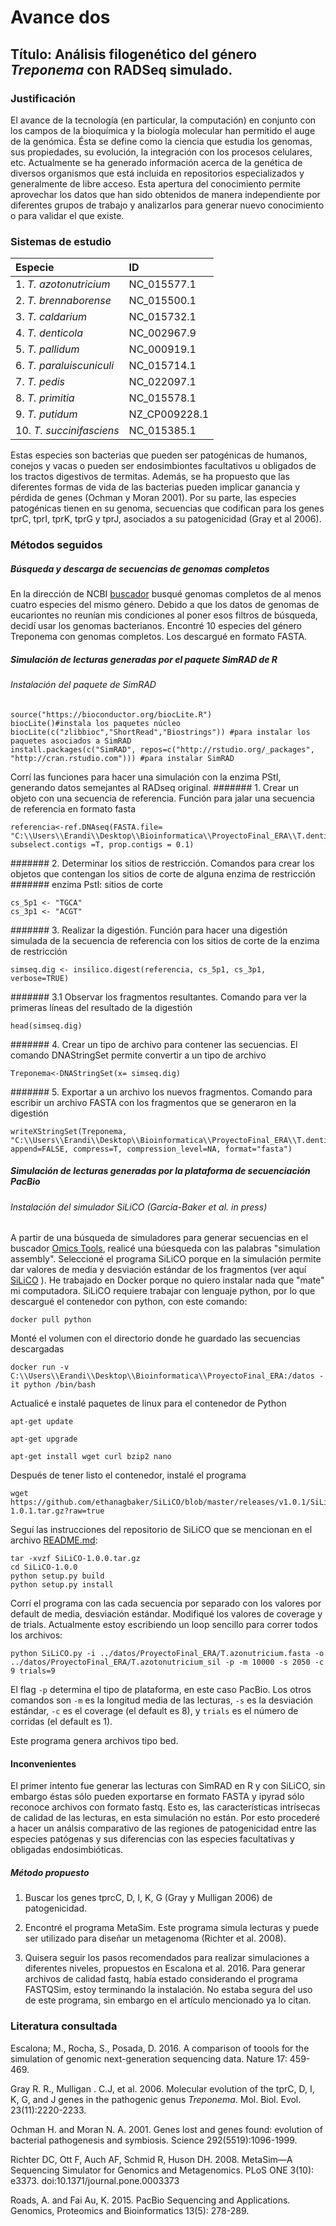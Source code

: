 # Avance dos



## Título: Análisis filogenético del género *Treponema* con RADSeq simulado.

### Justificación

El avance de la tecnología (en particular, la computación) en conjunto con los campos de la bioquímica y la biología molecular han permitido el auge de la genómica. Ésta se define como la ciencia que estudia los genomas, sus propiedades, su evolución, la integración con los procesos celulares, etc. Actualmente se ha generado información acerca de la genética de diversos organismos que está incluida en repositorios especializados y generalmente de libre acceso. Esta apertura del conocimiento permite aprovechar los datos que han sido obtenidos de manera independiente por diferentes grupos de trabajo y analizarlos para generar nuevo conocimiento o para validar el que existe.


### Sistemas de estudio




| Especie | ID |
| :--- | :--- |
| 1. *T. azotonutricium*| NC_015577.1 |
| 2. *T. brennaborense*| NC_015500.1 |
| 3. *T. caldarium*| NC_015732.1 |
| 4. *T. denticola*| NC_002967.9 |
| 5. *T. pallidum*| NC_000919.1 |
| 6. *T. paraluiscuniculi*| NC_015714.1 |
| 7. *T. pedis*| NC_022097.1 |
| 8. *T. primitia*| NC_015578.1 |
| 9. *T. putidum*| NZ_CP009228.1 |
| 10. *T. succinifasciens*| NC_015385.1 |


Estas especies son bacterias que pueden ser patogénicas de humanos, conejos y vacas o pueden ser endosimbiontes facultativos u obligados de los tractos digestivos de termitas. Además, se ha propuesto que las diferentes formas de vida de las bacterias pueden implicar ganancia y pérdida de genes (Ochman y Moran 2001). Por su parte, las especies patogénicas tienen en su genoma, secuencias que codifican para los genes tprC, tprI, tprK, tprG y tprJ, asociados a su patogenicidad (Gray et al 2006). 

### Métodos seguidos

##### Búsqueda y descarga de secuencias de genomas completos

En la dirección de NCBI [buscador](https://www.ncbi.nlm.nih.gov/genome/browse/) busqué genomas completos de al menos cuatro especies del mismo género. Debido a que los datos de genomas de eucariontes no reunían mis condiciones al poner esos filtros de búsqueda, decidí usar los genomas bacterianos. Encontré 10 especies del género Treponema con genomas completos. Los descargué en formato FASTA.

##### Simulación de lecturas generadas por el paquete SimRAD de R

###### Instalación del paquete de SimRAD

    source("https://bioconductor.org/biocLite.R")
    biocLite()#instala los paquetes núcleo
    biocLite(c("zlibbioc","ShortRead","Biostrings")) #para instalar los paquetes asociados a SimRAD
    install.packages(c("SimRAD", repos=c("http://rstudio.org/_packages", "http://cran.rstudio.com"))) #para instalar SimRAD
    
Corrí las funciones para hacer una simulación con la enzima PStI, generando datos semejantes al RADseq original.
####### 1. Crear un objeto con una secuencia de referencia. Función para jalar una secuencia de referencia en formato fasta

    referencia<-ref.DNAseq(FASTA.file= "C:\\Users\\Erandi\\Desktop\\Bioinformatica\\ProyectoFinal_ERA\\T.denticola.fasta", subselect.contigs =T, prop.contigs = 0.1)

####### 2. Determinar los sitios de restricción. Comandos para crear los objetos que contengan los sitios de corte de alguna enzima de restricción
####### enzima PstI: sitios de corte

    cs_5p1 <- "TGCA"
    cs_3p1 <- "ACGT" 

####### 3. Realizar la digestión. Función para hacer una digestión simulada de la secuencia de referencia con los sitios de corte de la enzima de restricción

    simseq.dig <- insilico.digest(referencia, cs_5p1, cs_3p1, verbose=TRUE)

####### 3.1 Observar los fragmentos resultantes. Comando para ver la primeras líneas del resultado de la digestión

    head(simseq.dig)

####### 4. Crear un tipo de archivo para contener las secuencias. El comando DNAStringSet permite convertir a un tipo de archivo

    Treponema<-DNAStringSet(x= simseq.dig)


####### 5. Exportar a un archivo los nuevos fragmentos. Comando para escribir un archivo FASTA con los fragmentos que se generaron en la digestión

    writeXStringSet(Treponema, "C:\\Users\\Erandi\\Desktop\\Bioinformatica\\ProyectoFinal_ERA\\T.denticol.dig.fasta", append=FALSE, compress=T, compression_level=NA, format="fasta")

##### Simulación de lecturas generadas por la plataforma de secuenciación PacBio

###### Instalación del simulador SiLiCO (García-Baker et al. in press)

A partir de una búsqueda de simuladores para generar secuencias en el buscador [Omics Tools](https://omictools.com/), realicé una búesqueda con las palabras "simulation assembly". Seleccioné el programa SiLiCO porque en la simulación permite dar valores de media y desviación estándar de los fragmentos (ver aquí [SiLiCO](https://github.com/ethanagbaker/SiLiCO) ). 
He trabajado en Docker porque no quiero instalar nada que "mate" mi computadora. SiLiCO requiere trabajar con lenguaje python, por lo que descargué el contenedor con python, con este comando:

    docker pull python

Monté el volumen con el directorio donde he guardado las secuencias descargadas

    docker run -v C:\\Users\\Erandi\\Desktop\\Bioinformatica\\ProyectoFinal_ERA:/datos -it python /bin/bash

Actualicé e instalé paquetes de linux para el contenedor de Python

    apt-get update

    apt-get upgrade

    apt-get install wget curl bzip2 nano

Después de tener listo el contenedor, instalé el programa

    wget https://github.com/ethanagbaker/SiLiCO/blob/master/releases/v1.0.1/SiLiCO-1.0.1.tar.gz?raw=true

Seguí las instrucciones del repositorio de SiLiCO que se mencionan en el archivo [README.md](https://github.com/ethanagbaker/SiLiCO/blob/master/README.md):

    tar -xvzf SiLiCO-1.0.0.tar.gz
    cd SiLiCO-1.0.0
    python setup.py build
    python setup.py install

Corrí el programa con las cada secuencia por separado con los valores por default de media, desviación estándar. Modifiqué los valores de coverage y de trials. Actualmente estoy escribiendo un loop sencillo para correr todos los archivos:

    python SiLiCO.py -i ../datos/ProyectoFinal_ERA/T.azonutricium.fasta -o ../datos/ProyectoFinal_ERA/T.azotonutricium_sil -p -m 10000 -s 2050 -c 9 trials=9

El flag `-p` determina el tipo de plataforma, en este caso PacBio. Los otros comandos son `-m` es la longitud media de las lecturas, `-s` es la desviación estándar, `-c` es el coverage (el default es 8), y `trials` es el número de corridas (el default es 1).

Este programa genera archivos tipo bed. 



#### Inconvenientes

El primer intento fue generar las lecturas con SimRAD en R y con SiLiCO, sin embargo éstas sólo pueden exportarse en formato FASTA y ipyrad sólo reconoce archivos con formato fastq. Esto es, las características intrísecas de calidad de las lecturas, en esta simulación no están. Por esto procederé a hacer un análsis comparativo de las regiones de patogenicidad entre las especies patógenas y sus diferencias con las especies facultativas y obligadas endosimbióticas.

##### Método propuesto

1. Buscar los genes tprcC, D, I, K, G (Gray y Mulligan 2006) de patogenicidad.

2. Encontré el programa MetaSim. Este programa simula lecturas y puede ser utilizado para diseñar un metagenoma (Richter et al. 2008).

3. Quisera seguir los pasos recomendados para realizar simulaciones a diferentes niveles, propuestos en Escalona et al. 2016. Para generar archivos de calidad fastq, había estado considerando el programa FASTQSim, estoy terminando la instalación. No estaba segura del uso de este programa, sin embargo en el artículo mencionado ya lo citan.


### Literatura consultada

Escalona; M., Rocha, S., Posada, D. 2016. A comparison of toools for the simulation of genomic next-generation sequencing data. Nature 17: 459-469.

Gray R. R., Mulligan . C.J, et al. 2006. Molecular evolution of the tprC, D, I, K, G, and J genes in the pathogenic genus *Treponema*. Mol. Biol. Evol. 23(11):2220-2233.

Ochman H. and Moran N. A. 2001. Genes lost and genes found: evolution of bacterial pathogenesis and symbiosis. Science 292(5519):1096-1999.

Richter DC, Ott F, Auch AF, Schmid R, Huson DH. 2008. MetaSim—A Sequencing Simulator for Genomics and Metagenomics. PLoS ONE 3(10): e3373. doi:10.1371/journal.pone.0003373 

Roads, A. and Fai Au, K. 2015. PacBio Sequencing and Applications. Genomics, Proteomics and Bioinformatics 13(5): 278-289.



